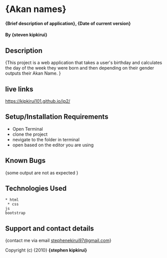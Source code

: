 # {Akan names}
#### {Brief description of application}, {Date of current version}
#### By **{steven kipkirui}**
## Description
{This project is a web application that takes a user's birthday and calculates the day of the week they were born and then depending on their gender outputs their Akan Name. }
## live links
https://kipkirui101.github.io/ip2/
## Setup/Installation Requirements
* Open Terminal
* clone the project
* nevigate to the folder in terminal
* open based on the editor you are using
## Known Bugs
{some output are not as expected }
## Technologies Used

    * html
     * css
    js
    bootstrap


## Support and contact details
{contact me via email stephenekirui97@gmail.com}

Copyright (c) {2010} **{stephen kipkirui}**
